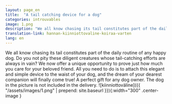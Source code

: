 ```yaml
---
layout: page_en
title:  "A tail catching device for a dog"
categories: introuvables
image: 1.png
description: "We all know chasing its tail constitutes part of the daily routine of any happy dog. Do you not pity these diligent creatures whose tail-catching efforts are always in vain? We now offer a unique opportunity to prove just how much you care for your beloved friend. All you need to do is to attach this elegant and simple device to the waist of your dog, and the dream of your dearest companion will finally come true! A perfect gift for any dog owner. The dog in the picture is not included in the delivery."
translation-link: hannan-kiinniottovaline-koiraa-varten
lang: en
---
```

We all know chasing its tail constitutes part of the daily routine of any happy dog. Do you not pity these diligent creatures whose tail-catching efforts are always in vain? We now offer a unique opportunity to prove just how much you care for your beloved friend. All you need to do is to attach this elegant and simple device to the waist of your dog, and the dream of your dearest companion will finally come true! A perfect gift for any dog owner. The dog in the picture is not included in the delivery.
![kiinniottoväline]({{ "/assets/images/1.png" | prepend: site.baseurl }}){:width="300" .center-image }

